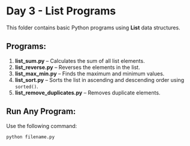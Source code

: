 # Day 3 - List Programs

This folder contains basic Python programs using **List** data structures.

## Programs:

1. **list_sum.py** – Calculates the sum of all list elements.
2. **list_reverse.py** – Reverses the elements in the list.
3. **list_max_min.py** – Finds the maximum and minimum values.
4. **list_sort.py** – Sorts the list in ascending and descending order using `sorted()`.
5. **list_remove_duplicates.py** – Removes duplicate elements.

## Run Any Program:

Use the following command:
```bash
python filename.py
